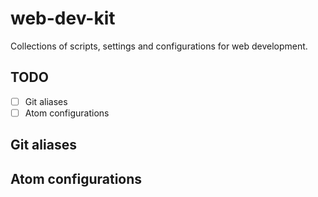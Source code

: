 # web-dev-kit
Collections of scripts, settings and configurations for web development.

## TODO
- [ ] Git aliases
- [ ] Atom configurations

## Git aliases



## Atom configurations
